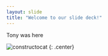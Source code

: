 ```yaml
---
layout: slide
title: "Welcome to our slide deck!"
---
```


Tony was here

![constructocat](https://octodex.github.com/images/constructocat2.jpg)
{: .center}
